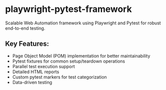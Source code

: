 # playwright-pytest-framework
Scalable Web Automation framework using Playwright and Pytest for robust end-to-end testing.

Key Features:
------------
- Page Object Model (POM) implementation for better maintainability
- Pytest fixtures for common setup/teardown operations
- Parallel test execution support
- Detailed HTML reports 
- Custom pytest markers for test categorization
- Data-driven testing 

